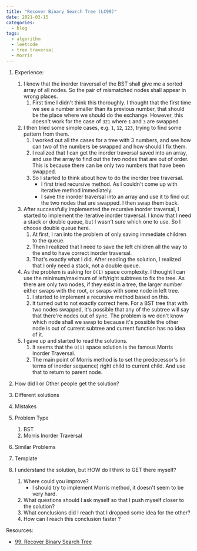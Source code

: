 ```yaml
---
title: "Recover Binary Search Tree (LC99)"
date: 2021-03-15
categories:
  - blog
tags:
  - algorithm
  - leetcode
  - tree traversal
  - Morris
---
```


1. Experience:
    1. I know that the inorder traversal of the BST shall give me a sorted array of all nodes. So the pair of mismatched nodes shall appear in wrong places.
        1. First time I didn't think this thoroughly. I thought that the first time we see a number smaller than its previous number, that should be the place where we should do the exchange. However, this doesn't work for the case of `321` where `1` and `3` are swapped.
    2. I then tried some simple cases, e.g. `1`, `12`, `123`, trying to find some pattern from them.
        1. I worked out all the cases for a tree with 3 numbers, and see how can two of the numbers be swapped and how should I fix them.
        2. I realized that I can get the inorder traversal saved into an array, and use the array to find out the two nodes that are out of order. This is because there can be only two numbers that have been swapped. 
        3. So I started to think about how to do the inorder tree traversal. 
            * I first tried recursive method. As I couldn't come up with iterative method immediately.
            * I save the inorder traversal into an array and use it to find out the two nodes that are swapped. I then swap them back.
    3. After successfully implemented the recursive inorder traversal, I started to implement the iterative inorder traversal. I know that I need a stack or double queue, but I wasn't sure which one to use. So I choose double queue here. 
        1. At first, I ran into the problem of only saving immediate children to the queue.
        2. Then I realized that I need to save the left children all the way to the end to have correct inorder traversal. 
        3. That's exactly what I did. After reading the solution, I realized that I only need a stack, not a double queue.
    4. As the problem is asking for `O(1)` space complexity. I thought I can use the minimum/maximum of left/right subtrees to fix the tree. As there are only two nodes, if they exist in a tree, the larger number either swaps with the root, or swaps with some node in left tree.
        1. I started to implement a recursive method based on this. 
        2. It turned out to not exactly correct here. For a BST tree that with two nodes swapped, it's possible that any of the subtree will say that there're nodes out of sync. The problem is we don't know which node shall we swap to because it's possible the other node is out of current subtree and current function has no idea of it.
    5. I gave up and started to read the solutions.
        1. It seems that the `O(1)` space solution is the famous Morris Inorder Traversal.
        2. The main point of Morris method is to set the predecessor's (in terms of inorder sequence) right child to current child. And use that to return to parent node.


2. How did I or Other people get the solution? 


3. Different solutions


4. Mistakes

5. Problem Type
    1. BST
    2. Morris Inorder Traversal
    
6. Similar Problems


7. Template

8. I understand the solution, but HOW do I think to GET there myself?
    1. Where could you improve?
        * I should try to implement Morris method, it doesn't seem to be very hard.
    2. What questions should I ask myself so that I push myself closer to the solution? 
    3. What conclusions did I reach that I dropped some idea for the other? 
    4. How can I reach this conclusion faster ?
    



Resources:
* [99. Recover Binary Search Tree][LeetCode Link]


[LeetCode Link]: https://leetcode.com/problems/recover-binary-search-tree/solution/